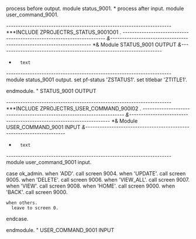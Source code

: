 process before output.
  module status_9001.
*
process after input.
 module user_command_9001.

*----------------------------------------------------------------------*
***INCLUDE ZPROJECTRS_STATUS_9001O01 .
*----------------------------------------------------------------------*
*&---------------------------------------------------------------------*
*&      Module  STATUS_9001  OUTPUT
*&---------------------------------------------------------------------*
*       text
*----------------------------------------------------------------------*
module status_9001 output.
   set pf-status 'ZSTATUS1'.
   set titlebar 'ZTITLE1'.

endmodule.                 " STATUS_9001  OUTPUT

*----------------------------------------------------------------------*
***INCLUDE ZPROJECTRS_USER_COMMAND_900I02 .
*----------------------------------------------------------------------*
*&---------------------------------------------------------------------*
*&      Module  USER_COMMAND_9001  INPUT
*&---------------------------------------------------------------------*
*       text
*----------------------------------------------------------------------*
module user_command_9001 input.

  case ok_admin.
    when 'ADD'.
      call screen 9004.
    when 'UPDATE'.
      call screen 9005.
    when 'DELETE'.
      call screen 9006.
    when 'VIEW_ALL'.
      call screen 9007.
    when 'VIEW'.
      call screen 9008.
    when 'HOME'.
      call screen 9000.
    when 'BACK'.
      call screen 9000.

    when others.
      leave to screen 0.
  endcase.

endmodule.                 " USER_COMMAND_9001  INPUT




